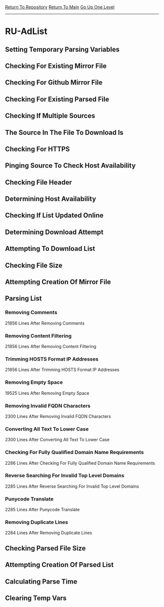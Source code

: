 [Return To Repository](https://github.com/deathbybandaid/piholeparser/)
[Return To Main](https://github.com/deathbybandaid/piholeparser/blob/master/RecentRunLogs/Mainlog.md)
[Go Up One Level](https://github.com/deathbybandaid/piholeparser/blob/master/RecentRunLogs/TopLevelScripts/30-Processing-External-Blacklists.md)
____________________________________
# RU-AdList
## Setting Temporary Parsing Variables
## Checking For Existing Mirror File
## Checking For Github Mirror File
## Checking For Existing Parsed File
## Checking If Multiple Sources
## The Source In The File To Download Is
## Checking For HTTPS
## Pinging Source To Check Host Availability
## Checking File Header
## Determining Host Availability
## Checking If List Updated Online
## Determining Download Attempt
## Attempting To Download List
## Checking File Size
## Attempting Creation Of Mirror File
## Parsing List
### Removing Comments
21856 Lines After Removing Comments
### Removing Content Filtering
21856 Lines After Removing Content Filtering
### Trimming HOSTS Format IP Addresses
21856 Lines After Trimming HOSTS Format IP Addresses
### Removing Empty Space
19525 Lines After Removing Empty Space
### Removing Invalid FQDN Characters
2300 Lines After Removing Invalid FQDN Characters
### Converting All Text To Lower Case
2300 Lines After Converting All Text To Lower Case
### Checking For Fully Qualified Domain Name Requirements
2286 Lines After Checking For Fully Qualified Domain Name Requirements
### Reverse Searching For Invalid Top Level Domains
2285 Lines After Reverse Searching For Invalid Top Level Domains
### Punycode Translate
2285 Lines After Punycode Translate
### Removing Duplicate Lines
2284 Lines After Removing Duplicate Lines
## Checking Parsed File Size
## Attempting Creation Of Parsed List
## Calculating Parse Time
## Clearing Temp Vars
